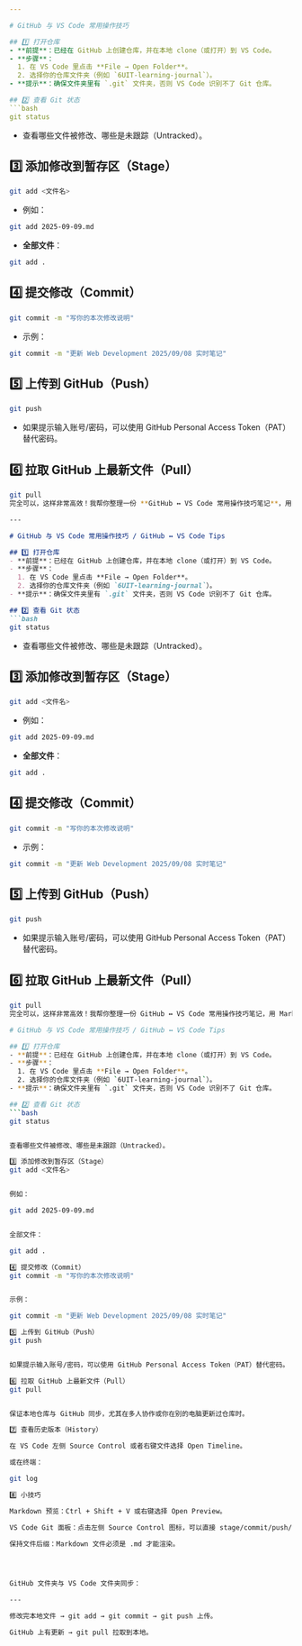 ```yaml
---

# GitHub 与 VS Code 常用操作技巧

## 1️⃣ 打开仓库
- **前提**：已经在 GitHub 上创建仓库，并在本地 clone（或打开）到 VS Code。
- **步骤**：
  1. 在 VS Code 里点击 **File → Open Folder**。
  2. 选择你的仓库文件夹（例如 `6UIT-learning-journal`）。
- **提示**：确保文件夹里有 `.git` 文件夹，否则 VS Code 识别不了 Git 仓库。

## 2️⃣ 查看 Git 状态
```bash
git status
````

* 查看哪些文件被修改、哪些是未跟踪（Untracked）。

## 3️⃣ 添加修改到暂存区（Stage）

```bash
git add <文件名>
```

* 例如：

```bash
git add 2025-09-09.md
```

* **全部文件**：

```bash
git add .
```

## 4️⃣ 提交修改（Commit）

```bash
git commit -m "写你的本次修改说明"
```

* 示例：

```bash
git commit -m "更新 Web Development 2025/09/08 实时笔记"
```

## 5️⃣ 上传到 GitHub（Push）

```bash
git push
```

* 如果提示输入账号/密码，可以使用 GitHub Personal Access Token（PAT）替代密码。

## 6️⃣ 拉取 GitHub 上最新文件（Pull）

```bash
git pull
完全可以，这样非常高效！我帮你整理一份 **GitHub ↔ VS Code 常用操作技巧笔记**，用 Markdown 写好，你直接放到你的仓库里就行。你以后更新文件或打开最新内容可以直接参考，省去每次问我指令的麻烦。

---
```


````markdown
# GitHub 与 VS Code 常用操作技巧 / GitHub ↔ VS Code Tips

## 1️⃣ 打开仓库
- **前提**：已经在 GitHub 上创建仓库，并在本地 clone（或打开）到 VS Code。
- **步骤**：
  1. 在 VS Code 里点击 **File → Open Folder**。
  2. 选择你的仓库文件夹（例如 `6UIT-learning-journal`）。
- **提示**：确保文件夹里有 `.git` 文件夹，否则 VS Code 识别不了 Git 仓库。

## 2️⃣ 查看 Git 状态
```bash
git status
````

* 查看哪些文件被修改、哪些是未跟踪（Untracked）。

## 3️⃣ 添加修改到暂存区（Stage）

```bash
git add <文件名>
```

* 例如：

```bash
git add 2025-09-09.md
```

* **全部文件**：

```bash
git add .
```

## 4️⃣ 提交修改（Commit）

```bash
git commit -m "写你的本次修改说明"
```

* 示例：

```bash
git commit -m "更新 Web Development 2025/09/08 实时笔记"
```

## 5️⃣ 上传到 GitHub（Push）

```bash
git push
```

* 如果提示输入账号/密码，可以使用 GitHub Personal Access Token（PAT）替代密码。

## 6️⃣ 拉取 GitHub 上最新文件（Pull）

```bash
git pull
完全可以，这样非常高效！我帮你整理一份 GitHub ↔ VS Code 常用操作技巧笔记，用 Markdown 写好，你直接放到你的仓库里就行。你以后更新文件或打开最新内容可以直接参考，省去每次问我指令的麻烦。

# GitHub 与 VS Code 常用操作技巧 / GitHub ↔ VS Code Tips

## 1️⃣ 打开仓库
- **前提**：已经在 GitHub 上创建仓库，并在本地 clone（或打开）到 VS Code。
- **步骤**：
  1. 在 VS Code 里点击 **File → Open Folder**。
  2. 选择你的仓库文件夹（例如 `6UIT-learning-journal`）。
- **提示**：确保文件夹里有 `.git` 文件夹，否则 VS Code 识别不了 Git 仓库。

## 2️⃣ 查看 Git 状态
```bash
git status


查看哪些文件被修改、哪些是未跟踪（Untracked）。

3️⃣ 添加修改到暂存区（Stage）
git add <文件名>


例如：

git add 2025-09-09.md


全部文件：

git add .

4️⃣ 提交修改（Commit）
git commit -m "写你的本次修改说明"


示例：

git commit -m "更新 Web Development 2025/09/08 实时笔记"

5️⃣ 上传到 GitHub（Push）
git push


如果提示输入账号/密码，可以使用 GitHub Personal Access Token（PAT）替代密码。

6️⃣ 拉取 GitHub 上最新文件（Pull）
git pull


保证本地仓库与 GitHub 同步，尤其在多人协作或你在别的电脑更新过仓库时。

7️⃣ 查看历史版本（History）

在 VS Code 左侧 Source Control 或者右键文件选择 Open Timeline。

或在终端：

git log

8️⃣ 小技巧

Markdown 预览：Ctrl + Shift + V 或右键选择 Open Preview。

VS Code Git 面板：点击左侧 Source Control 图标，可以直接 stage/commit/push/pull，不用命令行。

保持文件后缀：Markdown 文件必须是 .md 才能渲染。




GitHub 文件夹与 VS Code 文件夹同步：

---

修改完本地文件 → git add → git commit → git push 上传。

GitHub 上有更新 → git pull 拉取到本地。
